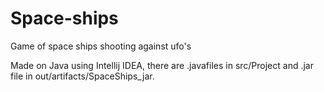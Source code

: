 # Space-ships
Game of space ships shooting against ufo's

Made on Java using Intellij IDEA, there are .javafiles in src/Project and .jar file in out/artifacts/SpaceShips_jar.
